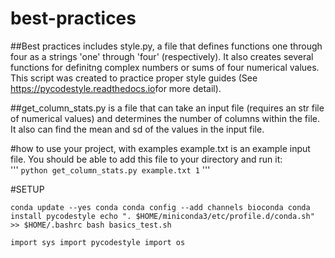 # best-practices
##Best practices includes style.py, a file that defines functions one through four as a strings 'one' through 'four' (respectively). It also creates several functions for definitng complex numbers or sums of four numerical values. This script was created to practice proper style guides (See  ​https://pycodestyle.readthedocs.io​ for more detail).

##get_column_stats.py is a file that can take an input file (requires an str file of numerical values) and determines the number of columns within the file. It also can find the mean and sd of the values in the input file.



#how to use your project, with examples
example.txt is an example input file. You should be able to add this file to your directory and run it:  
'''
`python get_column_stats.py example.txt 1`
'''


#SETUP

`conda update --yes conda
conda config --add channels bioconda
conda install pycodestyle
echo ". $HOME/miniconda3/etc/profile.d/conda.sh" >> $HOME/.bashrc
bash basics_test.sh`


`import sys
import pycodestyle
import os`

